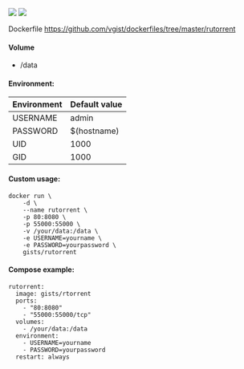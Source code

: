 ![](https://images.microbadger.com/badges/version/gists/rutorrent.svg) ![](https://images.microbadger.com/badges/image/gists/rutorrent.svg)

Dockerfile <https://github.com/vgist/dockerfiles/tree/master/rutorrent>

#### Volume

- /data

#### Environment:

| Environment | Default value |
|-------------|---------------|
| USERNAME    | admin         |
| PASSWORD    | $(hostname)   |
| UID         | 1000          |
| GID         | 1000          |

#### Custom usage:

    docker run \
        -d \
        --name rutorrent \
        -p 80:8080 \
        -p 55000:55000 \
        -v /your/data:/data \
        -e USERNAME=yourname \
        -e PASSWORD=yourpassword \
        gists/rutorrent

#### Compose example:

    rutorrent:
      image: gists/rtorrent
      ports:
        - "80:8080"
        - "55000:55000/tcp"
      volumes:
        - /your/data:/data
      environment:
        - USERNAME=yourname
        - PASSWORD=yourpassword
      restart: always
